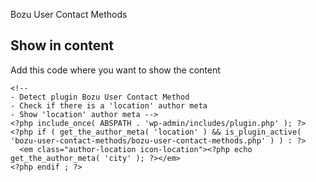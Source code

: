 Bozu User Contact Methods

## Show in content
Add this code where you want to show the content
````
<!--
- Detect plugin Bozu User Contact Method
- Check if there is a 'location' author meta
- Show 'location' author meta -->
<?php include_once( ABSPATH . 'wp-admin/includes/plugin.php' ); ?>
<?php if ( get_the_author_meta( 'location' ) && is_plugin_active( 'bozu-user-contact-methods/bozu-user-contact-methods.php' ) ) : ?>
  <em class="author-location icon-location"><?php echo get_the_author_meta( 'city' ); ?></em>
<?php endif ; ?>
````
